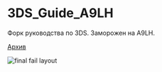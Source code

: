 # 3DS_Guide_A9LH
Форк руководства по 3DS. Заморожен на A9LH.

[Архив](https://web.archive.org/web/20170424222720/https://3ds.guide/)

![final fail layout](https://web.archive.org/web/20170519185650im_/https://3ds.guide/images/screenshots/final-file-layout.png)
